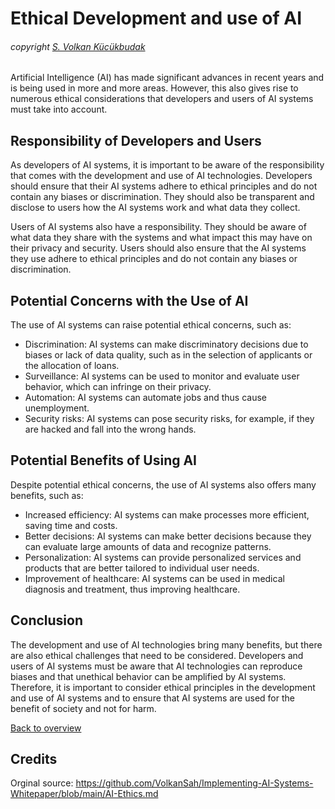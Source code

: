 # Ethical Development and use of AI
###### copyright [S. Volkan Kücükbudak](https://github.com/volkansah)
Artificial Intelligence (AI) has made significant advances in recent years and is being used in more and more areas. However, this also gives rise to numerous ethical considerations that developers and users of AI systems must take into account.

## Responsibility of Developers and Users
As developers of AI systems, it is important to be aware of the responsibility that comes with the development and use of AI technologies. Developers should ensure that their AI systems adhere to ethical principles and do not contain any biases or discrimination. They should also be transparent and disclose to users how the AI systems work and what data they collect.

Users of AI systems also have a responsibility. They should be aware of what data they share with the systems and what impact this may have on their privacy and security. Users should also ensure that the AI systems they use adhere to ethical principles and do not contain any biases or discrimination.

## Potential Concerns with the Use of AI
The use of AI systems can raise potential ethical concerns, such as:

- Discrimination: AI systems can make discriminatory decisions due to biases or lack of data quality, such as in the selection of applicants or the allocation of loans.
- Surveillance: AI systems can be used to monitor and evaluate user behavior, which can infringe on their privacy.
- Automation: AI systems can automate jobs and thus cause unemployment.
- Security risks: AI systems can pose security risks, for example, if they are hacked and fall into the wrong hands.
## Potential Benefits of Using AI
Despite potential ethical concerns, the use of AI systems also offers many benefits, such as:

- Increased efficiency: AI systems can make processes more efficient, saving time and costs.
- Better decisions: AI systems can make better decisions because they can evaluate large amounts of data and recognize patterns.
- Personalization: AI systems can provide personalized services and products that are better tailored to individual user needs.
- Improvement of healthcare: AI systems can be used in medical diagnosis and treatment, thus improving healthcare.
## Conclusion
The development and use of AI technologies bring many benefits, but there are also ethical challenges that need to be considered. Developers and users of AI systems must be aware that AI technologies can reproduce biases and that unethical behavior can be amplified by AI systems. Therefore, it is important to consider ethical principles in the development and use of AI systems and to ensure that AI systems are used for the benefit of society and not for harm.

[Back to overview](README.md#Topics)

## Credits
Orginal source: https://github.com/VolkanSah/Implementing-AI-Systems-Whitepaper/blob/main/AI-Ethics.md
